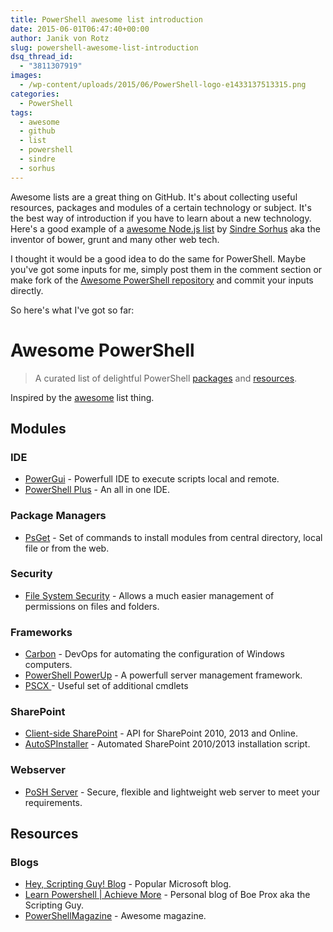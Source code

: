 ```yaml
---
title: PowerShell awesome list introduction
date: 2015-06-01T06:47:40+00:00
author: Janik von Rotz
slug: powershell-awesome-list-introduction
dsq_thread_id:
  - "3811307919"
images:
  - /wp-content/uploads/2015/06/PowerShell-logo-e1433137513315.png
categories:
  - PowerShell
tags:
  - awesome
  - github
  - list
  - powershell
  - sindre
  - sorhus
---
```

Awesome lists are a great thing on GitHub. It's about collecting useful resources, packages and modules of a certain technology or subject. It's the best way of introduction if you have to learn about a new technology.
Here's a good example of a [awesome Node.js list](https://github.com/sindresorhus/awesome-nodejs) by [Sindre Sorhus](https://github.com/sindresorhus) aka the inventor of bower, grunt and many other web tech.

I thought it would be a good idea to do the same for PowerShell. Maybe you've got some inputs for me, simply post them in the comment section or make fork of the [Awesome PowerShell repository](https://github.com/janikvonrotz/awesome-powershell) and commit your inputs directly.

So here's what I've got so far:
<!--more-->
# Awesome PowerShell

> A curated list of delightful PowerShell [packages](#modules) and [resources](#resources).

Inspired by the [awesome](https://github.com/sindresorhus/awesome) list thing.

## Modules

### IDE

- [PowerGui](http://en.community.dell.com/techcenter/powergui/w/wiki) - Powerfull IDE to execute scripts local and remote.
- [PowerShell Plus](https://www.idera.com/productssolutions/freetools/powershellplus) - An all in one IDE.

### Package Managers

- [PsGet](http://psget.net/) - Set of commands to install modules from central directory, local file or from the web.

### Security

- [File System Security](https://gallery.technet.microsoft.com/scriptcenter/1abd77a5-9c0b-4a2b-acef-90dbb2b84e85) - Allows a much easier management of permissions on files and folders.

### Frameworks

- [Carbon](http://get-carbon.org/) - DevOps for automating the configuration of Windows computers.
- [PowerShell PowerUp](https://github.com/janikvonrotz/PowerShell-PowerUp) - A powerfull server management framework.
- [PSCX ](https://pscx.codeplex.com/) - Useful set of additional cmdlets
 
### SharePoint

- [Client-side SharePoint](https://sharepointpowershell.codeplex.com/) - API for SharePoint 2010, 2013 and Online.
- [AutoSPInstaller](https://autospinstaller.codeplex.com/) - Automated SharePoint 2010/2013 installation script.

### Webserver

- [PoSH Server](http://www.poshserver.net/) - Secure, flexible and lightweight web server to meet your requirements.

## Resources

### Blogs

- [Hey, Scripting Guy! Blog](http://blogs.technet.com/b/heyscriptingguy/) - Popular Microsoft blog.
- [Learn Powershell | Achieve More](http://learn-powershell.net/) - Personal blog of Boe Prox aka the Scripting Guy.
- [PowerShellMagazine](http://www.powershellmagazine.com/) - Awesome magazine.